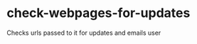 check-webpages-for-updates
==========================

Checks urls passed to it for updates and emails user
